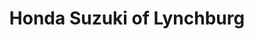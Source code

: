 ---
title: "Honda Suzuki of Lynchburg"
url: /lynchburg/honda-suzuki-of-lynchburg/
shop: Motorrad
---
